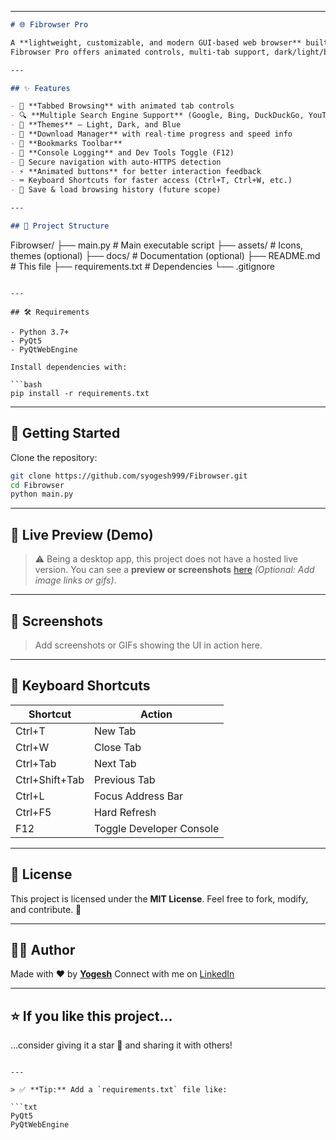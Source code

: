 
---

```markdown
# 🌐 Fibrowser Pro

A **lightweight, customizable, and modern GUI-based web browser** built using **Python** and **PyQt5**.  
Fibrowser Pro offers animated controls, multi-tab support, dark/light/blue themes, a download manager, and more — making it a smooth blend of utility and UI/UX! 🚀

---

## ✨ Features

- 🧭 **Tabbed Browsing** with animated tab controls
- 🔍 **Multiple Search Engine Support** (Google, Bing, DuckDuckGo, YouTube)
- 🎨 **Themes** – Light, Dark, and Blue
- 💾 **Download Manager** with real-time progress and speed info
- 🔖 **Bookmarks Toolbar**
- 📜 **Console Logging** and Dev Tools Toggle (F12)
- 🔐 Secure navigation with auto-HTTPS detection
- ⚡ **Animated buttons** for better interaction feedback
- ⌨️ Keyboard Shortcuts for faster access (Ctrl+T, Ctrl+W, etc.)
- 📁 Save & load browsing history (future scope)

---

## 📂 Project Structure

```

Fibrowser/
├── main.py                 # Main executable script
├── assets/                 # Icons, themes (optional)
├── docs/                   # Documentation (optional)
├── README.md               # This file
├── requirements.txt        # Dependencies
└── .gitignore

````

---

## 🛠 Requirements

- Python 3.7+
- PyQt5
- PyQtWebEngine

Install dependencies with:

```bash
pip install -r requirements.txt
````

---

## 🚀 Getting Started

Clone the repository:

```bash
git clone https://github.com/syogesh999/Fibrowser.git
cd Fibrowser
python main.py
```

---

## 🔗 Live Preview (Demo)

> ⚠️ Being a desktop app, this project does not have a hosted live version.
> You can see a **preview or screenshots** [here](https://github.com/syogesh999/Fibrowser/assets) *(Optional: Add image links or gifs)*.

---

## 📸 Screenshots

> Add screenshots or GIFs showing the UI in action here.

---

## 📌 Keyboard Shortcuts

| Shortcut       | Action                   |
| -------------- | ------------------------ |
| Ctrl+T         | New Tab                  |
| Ctrl+W         | Close Tab                |
| Ctrl+Tab       | Next Tab                 |
| Ctrl+Shift+Tab | Previous Tab             |
| Ctrl+L         | Focus Address Bar        |
| Ctrl+F5        | Hard Refresh             |
| F12            | Toggle Developer Console |

---

## 📃 License

This project is licensed under the **MIT License**.
Feel free to fork, modify, and contribute. 🙌

---

## 🙋‍♂️ Author

Made with ❤️ by **[Yogesh](https://github.com/syogesh999)**
Connect with me on [LinkedIn](https://www.linkedin.com/in/your-profile)

---

## ⭐️ If you like this project...

...consider giving it a star 🌟 and sharing it with others!

````

---

> ✅ **Tip:** Add a `requirements.txt` file like:

```txt
PyQt5
PyQtWebEngine
````

